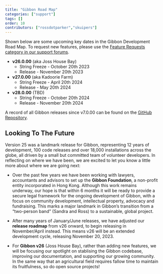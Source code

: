 ```yaml
---
title: "Gibbon Road Map"
categories: ["support"]
tags: []
order: 10
contributors: ["rossdotparker","skuipers"]
---
```


Shown below are some upcoming key dates in the Gibbon Development Road Map. To request new features, please use the [Feature Requests category in our support forums](https://ask.gibbonedu.org/categories/feature-requests).


*   __v26.0.00__ (aka Joss House Bay)
    *   String Freeze - October 20th 2023
    *   Release - November 20th 2023
*   __v27.0.00__ (aka Kadoorie Farm)
    *   String Freeze - April 20th 2024
    *   Release - May 20th 2024
*   __v28.0.00__ (TBD)
    *   String Freeze - October 20th 2024
    *   Release - November 20th 2024
 
A record of all Gibbon releases since v7.0.00 can be found on the [GitHub Repository](https://github.com/GibbonEdu/core/releases).

## Looking To The Future

Version 25 was a landmark release for Gibbon, representing 12 years of development, 100 code releases and over 18,000 installations across the globe, all driven by a small but committed team of volunteer developers. In reflecting on where we have been, we are excited to let you know a little more about where we are going next:

- Over the past few years we have been working with lawyers, accountants and advisors to set up the **Gibbon Foundation**, a non-profit entity incorporated in Hong Kong. Although this work remains underway, our hope is that within 6 months it will be ready to provide a secure legal framework for the ongoing development of Gibbon, with a focus on community development, intellectual property, advocacy and fundraising. This marks a major landmark in Gibbon’s transition from a “two-person band” (Sandra and Ross) to a sustainable, global project.

- After many years of January/June releases, we have adjusted our **release roadmap** from v26 onward, to begin releasing in November/April instead. This means v26 will be an extended development cycle, releasing November 20, 2023.

- For **Gibbon v26** (Joss House Bay), rather than adding new features, we will be focusing our spotlight on stablising the Gibbon codebase, improving our documentation, and supporting our growing community. In the same way that an agricultural field requires fallow time to maintain its fruitfulness, so do open source projects!
